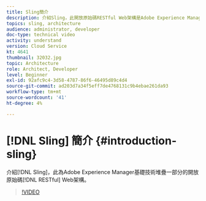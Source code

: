 ```yaml
---
title: Sling簡介
description: 介紹Sling，此開放原始碼RESTful Web架構是Adobe Experience Manager基礎技術堆疊的一部分。
topics: sling, architecture
audience: administrator, developer
doc-type: technical video
activity: understand
version: Cloud Service
kt: 4641
thumbnail: 32032.jpg
topic: Architecture
role: Architect, Developer
level: Beginner
exl-id: 92afc9c4-3d58-4787-86f6-46495d89c4d4
source-git-commit: ad203d7a34f5eff7de4768131c9b4ebae261da93
workflow-type: tm+mt
source-wordcount: '41'
ht-degree: 4%

---
```


# [!DNL Sling] 簡介 {#introduction-sling}

介紹[!DNL Sling]，此為Adobe Experience Manager基礎技術堆疊一部分的開放原始碼[!DNL RESTful] Web架構。

>[!VIDEO](https://video.tv.adobe.com/v/32032/?quality=12&learn=on)
